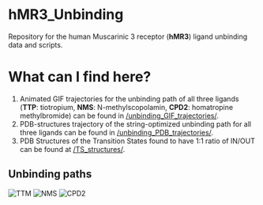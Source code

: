 # hMR3_Unbinding

Repository for the human Muscarinic 3 receptor (**hMR3**) ligand unbinding data and scripts. 

# What can I find here? 

1. Animated GIF trajectories for the unbinding path of all three ligands (**TTP**: tiotropium, **NMS**: N-methylscopolamin, **CPD2**: homatropine methylbromide) can be found in [/unbinding_GIF_trajectories/](https://github.com/pedrojuanbj/hMR3_Unbinding/tree/main/unbinding_GIF_trajectories).
2. PDB-structures trajectory of the string-optimized unbinding path for all three ligands can be found in [/unbinding_PDB_trajectories/](https://github.com/pedrojuanbj/hMR3_Unbinding/tree/main/unbinding_PDB_trajectories). 
3. PDB Structures of the Transition States found to have 1:1 ratio of IN/OUT can be found at [/TS_structures/](https://github.com/pedrojuanbj/hMR3_Unbinding/tree/main/TS_structures). 


## Unbinding paths
![TTM](./unbinding_GIF_trajectories/ttp_far.gif) ![NMS](./unbinding_GIF_trajectories/nms_far.gif) ![CPD2](./unbinding_GIF_trajectories/cpd2_far.gif)

